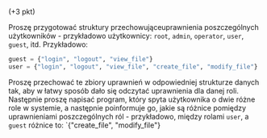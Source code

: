 (+3 pkt)

Proszę przygotować struktury przechowująceuprawnienia poszczególnych użytkowników - przykładowo użytkownicy: `root`, `admin`, `operator`, `user`, `guest`, itd. Przykładowo:
```py
guest = {"login", "logout", "view_file"}
user = {"login", "logout", "view_file", "create_file", "modify_file"}
```

Proszę przechować te zbiory uprawnień w odpowiedniej strukturze danych tak, aby w łatwy sposób dało się odczytać uprawnienia dla danej roli. Następnie proszę napisać program, który spyta użytkownika o dwie różne role w systemie, a następnie poinformuje go, jakie są różnice pomiędzy uprawnieniami poszczególnych ról - przykładowo, między rolami `user`, a `guest` różnice to: `{"create_file", "modify_file"}